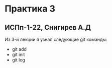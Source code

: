 # Практика 3
## ИСПп-1-22, Снигирев А.Д
Из 3-й лекции я узнал следующие git команды:
* git add
* git init
* git log